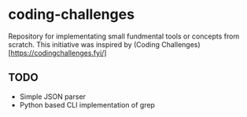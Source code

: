 # coding-challenges
Repository for implementating small fundmental tools or concepts from scratch. This initiative was inspired by (Coding Challenges)[https://codingchallenges.fyi/]

## TODO
- Simple JSON parser
- Python based CLI implementation of grep
